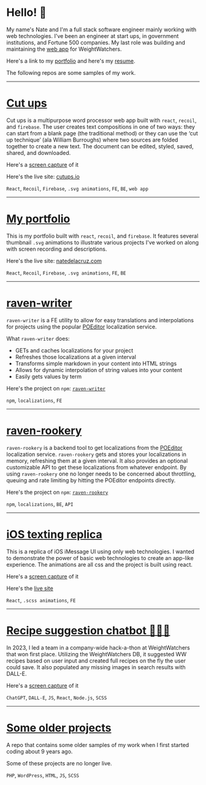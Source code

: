 # Hello! 👋

My name's Nate and I'm a full stack software engineer mainly working with web technologies. I've been an engineer at start ups, in government institutions, and Fortune 500 companies. My last role was building and maintaining the [web app](https://natedelacruz.com/weightwatchers) for WeightWatchers.

Here's a link to my [portfolio](https://natedelacruz.com/) and here's my [resume](https://firebasestorage.googleapis.com/v0/b/react-portfolio-944de.appspot.com/o/Resume%20Nate%20De%20La%20Cruz.pdf?alt=media&token=a0a7d56f-07ac-4835-8729-14d93b5987b7).

The following repos are some samples of my work.

---

# [Cut ups](https://github.com/64bit-polygon/cut_ups/blob/main/README.md)

Cut ups is a multipurpose word processor web app built with `react`, `recoil`, and `firebase`. The user creates text compositions in one of two ways: they can start from a blank page (the traditional method) or they can use the ‘cut up technique’ (ala William Burroughs) where two sources are folded together to create a new text. The document can be edited, styled, saved, shared, and downloaded.

Here's a [screen capture](https://natedelacruz.com/cut-ups) of it

Here's the live site: [cutups.io](https://cutups.io/)

`React`, `Recoil`, `Firebase`, `.svg animations`, `FE`, `BE`, `web app`

---

# [My portfolio](https://github.com/64bit-polygon/portfolio/blob/main/README.md)

This is my portfolio built with `react`, `recoil`, and `firebase`. It features several thumbnail `.svg` animations to illustrate various projects I've worked on along with screen recording and descriptions. 

Here's the live site: [natedelacruz.com](https://natedelacruz.com/)

`React`, `Recoil`, `Firebase`, `.svg animations`, `FE`, `BE`

---

# [raven-writer](https://github.com/64bit-polygon/raven-writer/blob/main/README.md)

`raven-writer` is a FE utility to allow for easy translations and interpolations for projects using the popular [POEditor](https://poeditor.com/) localization service.

What `raven-writer` does:

- GETs and caches localizations for your project
- Refreshes those localizations at a given interval
- Transforms simple markdown in your content into HTML strings
- Allows for dynamic interpolation of string values into your content
- Easily gets values by term

Here's the project on `npm`: [`raven-writer`](https://www.npmjs.com/package/raven-writer)

`npm`, `localizations`, `FE`

---

# [raven-rookery](https://github.com/64bit-polygon/raven-rookery/blob/main/README.md)

`raven-rookery` is a backend tool to get localizations from the [POEditor](https://poeditor.com/) localization service. `raven-rookery` gets and stores your localizations in memory, refreshing them at a given interval. It also provides an optional customizable API to get these localizations from whatever endpoint. By using `raven-rookery` one no longer needs to be concerned about throttling, queuing and rate limiting by hitting the POEditor endpoints directly.

Here's the project on `npm`: [`raven-rookery`](https://www.npmjs.com/package/raven-rookery)

`npm`, `localizations`, `BE`, `API`

---

# [iOS texting replica](https://github.com/64bit-polygon/endless_texts/blob/main/README.md)

This is a replica of iOS iMessage UI using only web technologies. I wanted to demonstrate the power of basic web technologies to create an app-like experience. The animations are all css and the project is built using react.

Here's a [screen capture](https://natedelacruz.com/texting-ui) of it

Here's the [live site](https://texting-app-c16a3.web.app/)

`React`, `.scss animations`, `FE`

---

# [Recipe suggestion chatbot 🤖💬🥗](https://github.com/64bit-polygon/links/blob/main/recipe-suggestion-chatbot/README.md)

In 2023, I led a team in a company-wide hack-a-thon at WeightWatchers that won first place. Utilizing the WeightWatchers DB, it suggested WW recipes based on user input and created full recipes on the fly the user could save. It also populated any missing images in search results with DALL-E.

Here's a [screen capture](https://firebasestorage.googleapis.com/v0/b/react-portfolio-944de.appspot.com/o/recipe-suggestion-chatbot.mp4?alt=media&token=944a35c4-bca7-42b7-adff-83d6f947cd22) of it

`ChatGPT`, `DALL-E`, `JS`, `React`, `Node.js`, `SCSS`

---

# [Some older projects](https://github.com/64bit-polygon/older_projects/blob/main/README.md)

A repo that contains some older samples of my work when I first started coding about 9 years ago.

Some of these projects are no longer live.

`PHP`, `WordPress`, `HTML`, `JS`, `SCSS`
